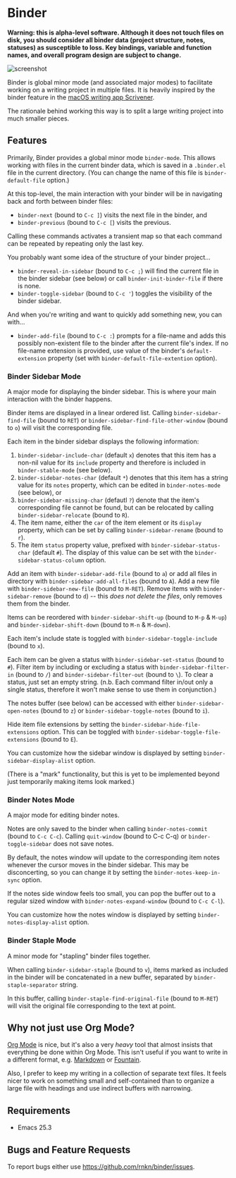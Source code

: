 # Binder #

**Warning: this is alpha-level software. Although it does not touch files on
disk, you should consider all binder data (project structure, notes, statuses)
as susceptible to loss. Key bindings, variable and function names, and overall
program design are subject to change.**

![screenshot](https://user-images.githubusercontent.com/1256849/75653252-ec7b8300-5ca8-11ea-9d7d-af6a528abc2c.png)

Binder is global minor mode (and associated major modes) to facilitate working
on a writing project in multiple files. It is heavily inspired by the binder
feature in the [macOS writing app Scrivener][scriv].

The rationale behind working this way is to split a large writing project into
much smaller pieces.

[scriv]: https://www.literatureandlatte.com/scrivener/features?os=macOS

## Features ##

Primarily, Binder provides a global minor mode `binder-mode`. This allows
working with files in the current binder data, which is saved in a `.binder.el`
file in the current directory. (You can change the name of this file is
`binder-default-file` option.)

At this top-level, the main interaction with your binder will be in navigating
back and forth between binder files:

- `binder-next` (bound to `C-c ]`) visits the next file in the binder, and
- `binder-previous` (bound to `C-c [`) visits the previous.

Calling these commands activates a transient map so that each command can be
repeated by repeating only the last key.

You probably want some idea of the structure of your binder project...

- `binder-reveal-in-sidebar` (bound to `C-c ;`) will find the current file in
  the binder sidebar (see below) or call `binder-init-binder-file` if there is
  none.
- `binder-toggle-sidebar` (bound to `C-c '`) toggles the visibility of the
  binder sidebar.

And when you're writing and want to quickly add something new, you can with...

- `binder-add-file` (bound to `C-c :`) prompts for a file-name and adds this
  possibly non-existent file to the binder after the current file's index. If no
  file-name extension is provided, use value of the binder's `default-extension`
  property (set with `binder-default-file-extention` option).

### Binder Sidebar Mode ###

A major mode for displaying the binder sidebar. This is where your main
interaction with the binder happens.

Binder items are displayed in a linear ordered list. Calling
`binder-sidebar-find-file` (bound to `RET`) or
`binder-sidebar-find-file-other-window` (bound to `o`) will visit the
corresponding file.

Each item in the binder sidebar displays the following information:

1. `binder-sidebar-include-char` (default `x`) denotes that this item has a
   non-nil value for its `include` property and therefore is included in
   `binder-stable-mode` (see below).
2. `binder-sidebar-notes-char` (default `*`) denotes that this item has a string
   value for its `notes` property, which can be edited in `binder-notes-mode`
   (see below), or
3. `binder-sidebar-missing-char` (defautl `?`) denote that the item's
   corresponding file cannot be found, but can be relocated by calling
   `binder-sidebar-relocate` (bound to `R`).
4. The item name, either the `car` of the item element or its `display`
   property, which can be set by calling `binder-sidebar-rename` (bound to `r`).
5. The item `status` property value, prefixed with `binder-sidebar-status-char`
   (default `#`). The display of this value can be set with the
   `binder-sidebar-status-column` option.

Add an item with `binder-sidebar-add-file` (bound to `a`) or add all files in
directory with `binder-sidebar-add-all-files` (bound to `A`). Add a new file
with `binder-sidebar-new-file` (bound to `M-RET`). Remove items with
`binder-sidebar-remove` (bound to `d`) -- this *does not delete the files*, only
removes them from the binder.

Items can be reordered with `binder-sidebar-shift-up` (bound to `M-p` & `M-up`)
and `binder-sidebar-shift-down` (bound to `M-n` & `M-down`).

Each item's include state is toggled with `binder-sidebar-toggle-include` (bound
to `x`).

Each item can be given a status with `binder-sidebar-set-status` (bound to `#`).
Filter item by including or excluding a status with `binder-sidebar-filter-in`
(bound to `/`) and `binder-sidebar-filter-out` (bound to `\`). To clear a
status, just set an empty string. (n.b. Each command filter in/out only a single
status, therefore it won't make sense to use them in conjunction.)

The notes buffer (see below) can be accessed with either
`binder-sidebar-open-notes` (bound to `z`) or `binder-sidebar-toggle-notes`
(bound to `i`).

Hide item file extensions by setting the `binder-sidebar-hide-file-extensions`
option. This can be toggled with `binder-sidebar-toggle-file-extensions` (bound
to `E`).

You can customize how the sidebar window is displayed by setting
`binder-sidebar-display-alist` option.

(There is a "mark" functionality, but this is yet to be implemented beyond just
temporarily making items look marked.)

### Binder Notes Mode ###

A major mode for editing binder notes.

Notes are only saved to the binder when calling `binder-notes-commit` (bound to
`C-c C-c`). Calling `quit-window` (bound to C-c C-q) or `binder-toggle-sidebar`
does not save notes.

By default, the notes window will update to the corresponding item notes
whenever the cursor moves in the binder sidebar. This may be disconcerting, so
you can change it by setting the `binder-notes-keep-in-sync` option.

If the notes side window feels too small, you can pop the buffer out to a
regular sized window with `binder-notes-expand-window` (bound to `C-c C-l`).

You can customize how the notes window is displayed by setting
`binder-notes-display-alist` option.

### Binder Staple Mode ###

A minor mode for "stapling" binder files together.

When calling `binder-sidebar-staple` (bound to `v`), items marked as included in
the binder will be concatenated in a new buffer, separated by
`binder-staple-separator` string.

In this buffer, calling `binder-staple-find-original-file` (bound to `M-RET`)
will visit the original file corresponding to the text at point.

## Why not just use Org Mode? ##

[Org Mode][] is nice, but it's also a very *heavy* tool that almost insists that
everything be done within Org Mode. This isn't useful if you want to write in a
different format, e.g. [Markdown][] or [Fountain][].

Also, I prefer to keep my writing in a collection of separate text files. It
feels nicer to work on something small and self-contained than to organize a
large file with headings and use indirect buffers with narrowing.

[org mode]: https://orgmode.org
[markdown]: http://jblevins.org/projects/markdown-mode/
[fountain]: https://github.com/rnkn/fountain-mode

## Requirements ##

- Emacs 25.3

## Bugs and Feature Requests ##

To report bugs either use <https://github.com/rnkn/binder/issues>.


